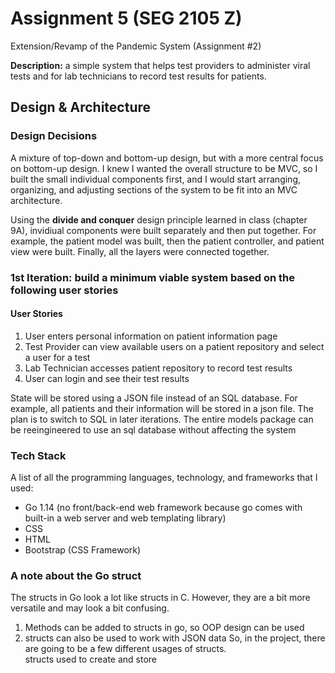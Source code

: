 # Assignment 5 (SEG 2105 Z)

Extension/Revamp of the Pandemic System (Assignment #2)  

**Description:** a simple system that helps test providers to administer viral tests and for lab technicians to record test results for patients.  


## Design & Architecture

### Design Decisions
A mixture of top-down and bottom-up design, but with a more central focus on bottom-up design.
I knew I wanted the overall structure to be MVC, so I built the small individual components first, and I would start arranging, organizing, and adjusting sections of the system to be fit into an MVC architecture.

Using the **divide and conquer** design principle learned in class (chapter 9A), invidiual components were built separately and then put together. For example, the patient model was built, then the patient controller, and patient view were built. Finally, all the layers were connected together.


### 1st Iteration: build a minimum viable system based on the following user stories
#### User Stories
1. User enters personal information on patient information page
2. Test Provider can view available users on a patient repository and select a user for a test
3. Lab Technician accesses patient repository to record test results
4. User can login and see their test results

State will be stored using a JSON file instead of an SQL database. For example, all patients and their information
will be stored in a json file. The plan is to switch to SQL in later iterations. The entire models package can be reeingineered to use
an sql database without affecting the system


### Tech Stack
A list of all the programming languages, technology, and frameworks that I used:  
* Go 1.14 (no front/back-end web framework because go comes with built-in a web server and web templating library)
* CSS
* HTML
* Bootstrap (CSS Framework)

### A note about the Go struct
The structs in Go look a lot like structs in C. However, they are a bit more versatile and may look a bit confusing.
1. Methods can be added to structs in go, so OOP design can be used
2. structs can also be used to work with JSON data
So, in the project, there are going to be a few different usages of structs.  
structs used to create and store 